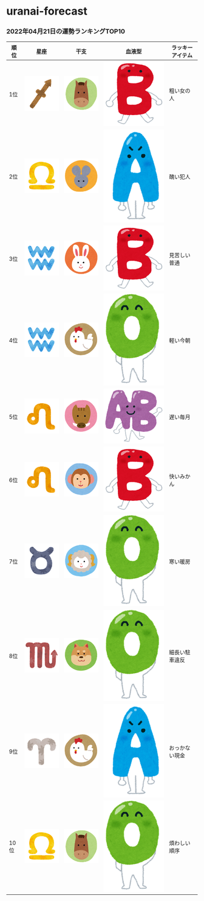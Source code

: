 # uranai-forecast

### 2022年04月21日の運勢ランキングTOP10
|順位|星座|干支|血液型|ラッキーアイテム|
|-----------|-----------|-----------|-----------|-----------|
|1位|<img src='imgs/sign/small/seiza_mark09_ite.png'>|<img src='imgs/eto/small/eto_mark07_uma.png'>|<img src='imgs/blood/small/ketsuekigata_b.png'>|粗い女の人|
|2位|<img src='imgs/sign/small/seiza_mark07_tenbin.png'>|<img src='imgs/eto/small/eto_mark01_nezumi.png'>|<img src='imgs/blood/small/ketsuekigata_a.png'>|醜い犯人|
|3位|<img src='imgs/sign/small/seiza_mark11_mizugame.png'>|<img src='imgs/eto/small/eto_mark04_usagi.png'>|<img src='imgs/blood/small/ketsuekigata_b.png'>|見苦しい普通|
|4位|<img src='imgs/sign/small/seiza_mark11_mizugame.png'>|<img src='imgs/eto/small/eto_mark10_tori.png'>|<img src='imgs/blood/small/ketsuekigata_o.png'>|軽い今朝|
|5位|<img src='imgs/sign/small/seiza_mark05_shishi.png'>|<img src='imgs/eto/small/eto_mark12_inoshishi.png'>|<img src='imgs/blood/small/ketsuekigata_ab.png'>|遅い毎月|
|6位|<img src='imgs/sign/small/seiza_mark05_shishi.png'>|<img src='imgs/eto/small/eto_mark09_saru.png'>|<img src='imgs/blood/small/ketsuekigata_b.png'>|快いみかん|
|7位|<img src='imgs/sign/small/seiza_mark02_oushi.png'>|<img src='imgs/eto/small/eto_mark08_hitsuji.png'>|<img src='imgs/blood/small/ketsuekigata_o.png'>|寒い暖房|
|8位|<img src='imgs/sign/small/seiza_mark08_sasori.png'>|<img src='imgs/eto/small/eto_mark11_inu.png'>|<img src='imgs/blood/small/ketsuekigata_o.png'>|細長い駐車違反|
|9位|<img src='imgs/sign/small/seiza_mark01_ohitsuji.png'>|<img src='imgs/eto/small/eto_mark10_tori.png'>|<img src='imgs/blood/small/ketsuekigata_a.png'>|おっかない現金|
|10位|<img src='imgs/sign/small/seiza_mark07_tenbin.png'>|<img src='imgs/eto/small/eto_mark07_uma.png'>|<img src='imgs/blood/small/ketsuekigata_o.png'>|煩わしい順序|
